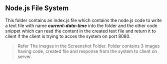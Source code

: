 ## Node.js File System

This folder contains an index.js file which contains the node.js code to write a text file with name _**current-data-time**_ into the folder and the other code snippet which can read the content in the created text file and return it to client if the client is trying to acces the system on port 8080.

>Refer The images in the Screenshot Folder.
> Folder contains 3 images having code, created file and response from the system to client on server.
